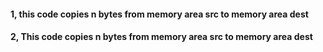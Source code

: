 #### 1, this code copies n bytes from memory area src to memory area dest
#### 2, This code  copies n bytes from memory area src to memory area dest
